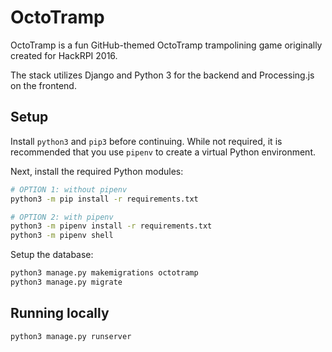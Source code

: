 # OctoTramp

OctoTramp is a fun GitHub-themed OctoTramp trampolining game originally created
for HackRPI 2016.

The stack utilizes Django and Python 3 for the backend and Processing.js on the
frontend.

## Setup

Install `python3` and `pip3` before continuing. While not required, it is
recommended that you use `pipenv` to create a virtual Python environment.

Next, install the required Python modules:

```bash
# OPTION 1: without pipenv
python3 -m pip install -r requirements.txt

# OPTION 2: with pipenv
python3 -m pipenv install -r requirements.txt
python3 -m pipenv shell
```

Setup the database:

```bash
python3 manage.py makemigrations octotramp
python3 manage.py migrate
```

## Running locally

```bash
python3 manage.py runserver
```
